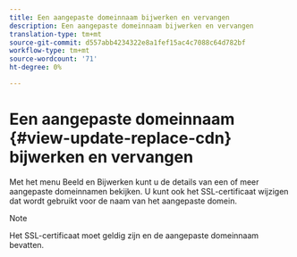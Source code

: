 ```yaml
---
title: Een aangepaste domeinnaam bijwerken en vervangen
description: Een aangepaste domeinnaam bijwerken en vervangen
translation-type: tm+mt
source-git-commit: d557abb4234322e8a1fef15ac4c7088c64d782bf
workflow-type: tm+mt
source-wordcount: '71'
ht-degree: 0%

---
```



# Een aangepaste domeinnaam {#view-update-replace-cdn} bijwerken en vervangen

Met het menu Beeld en Bijwerken kunt u de details van een of meer aangepaste domeinnamen bekijken.
U kunt ook het SSL-certificaat wijzigen dat wordt gebruikt voor de naam van het aangepaste domein.

>[!NOTE]
>Het SSL-certificaat moet geldig zijn en de aangepaste domeinnaam bevatten.


